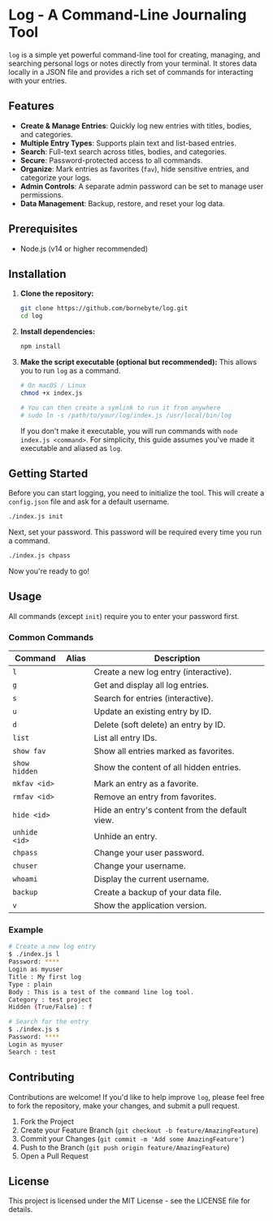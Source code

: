 # Log - A Command-Line Journaling Tool

`log` is a simple yet powerful command-line tool for creating, managing, and searching personal logs or notes directly from your terminal. It stores data locally in a JSON file and provides a rich set of commands for interacting with your entries.

## Features

- **Create & Manage Entries**: Quickly log new entries with titles, bodies, and categories.
- **Multiple Entry Types**: Supports plain text and list-based entries.
- **Search**: Full-text search across titles, bodies, and categories.
- **Secure**: Password-protected access to all commands.
- **Organize**: Mark entries as favorites (`fav`), hide sensitive entries, and categorize your logs.
- **Admin Controls**: A separate admin password can be set to manage user permissions.
- **Data Management**: Backup, restore, and reset your log data.

## Prerequisites

- Node.js (v14 or higher recommended)

## Installation

1.  **Clone the repository:**
    ```bash
    git clone https://github.com/bornebyte/log.git
    cd log
    ```

2.  **Install dependencies:**
    ```bash
    npm install
    ```

3.  **Make the script executable (optional but recommended):**
    This allows you to run `log` as a command.
    ```bash
    # On macOS / Linux
    chmod +x index.js
    
    # You can then create a symlink to run it from anywhere
    # sudo ln -s /path/to/your/log/index.js /usr/local/bin/log
    ```
    If you don't make it executable, you will run commands with `node index.js <command>`. For simplicity, this guide assumes you've made it executable and aliased as `log`.

## Getting Started

Before you can start logging, you need to initialize the tool. This will create a `config.json` file and ask for a default username.

```bash
./index.js init
```

Next, set your password. This password will be required every time you run a command.

```bash
./index.js chpass
```

Now you're ready to go!

## Usage

All commands (except `init`) require you to enter your password first.

### Common Commands

| Command          | Alias | Description                                        |
| ---------------- | ----- | -------------------------------------------------- |
| `l`              |       | Create a new log entry (interactive).              |
| `g`              |       | Get and display all log entries.                   |
| `s`              |       | Search for entries (interactive).                  |
| `u`              |       | Update an existing entry by ID.                    |
| `d`              |       | Delete (soft delete) an entry by ID.               |
| `list`           |       | List all entry IDs.                                |
| `show fav`       |       | Show all entries marked as favorites.              |
| `show hidden`    |       | Show the content of all hidden entries.            |
| `mkfav <id>`     |       | Mark an entry as a favorite.                       |
| `rmfav <id>`     |       | Remove an entry from favorites.                    |
| `hide <id>`      |       | Hide an entry's content from the default view.     |
| `unhide <id>`    |       | Unhide an entry.                                   |
| `chpass`         |       | Change your user password.                         |
| `chuser`         |       | Change your username.                              |
| `whoami`         |       | Display the current username.                      |
| `backup`         |       | Create a backup of your data file.                 |
| `v`              |       | Show the application version.                      |

### Example

```bash
# Create a new log entry
$ ./index.js l
Password: ****
Login as myuser
Title : My first log
Type : plain
Body : This is a test of the command line log tool.
Category : test project
Hidden (True/False) : f

# Search for the entry
$ ./index.js s
Password: ****
Login as myuser
Search : test
```

## Contributing

Contributions are welcome! If you'd like to help improve `log`, please feel free to fork the repository, make your changes, and submit a pull request.

1.  Fork the Project
2.  Create your Feature Branch (`git checkout -b feature/AmazingFeature`)
3.  Commit your Changes (`git commit -m 'Add some AmazingFeature'`)
4.  Push to the Branch (`git push origin feature/AmazingFeature`)
5.  Open a Pull Request

## License

This project is licensed under the MIT License - see the LICENSE file for details.
